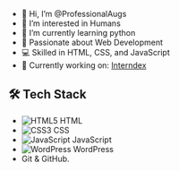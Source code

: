 - 👋 Hi, I’m @ProfessionalAugs
- 👀 I’m interested in Humans
- 🌱 I’m currently learning python
- 🚀 Passionate about Web Development  
- 💻 Skilled in HTML, CSS, and JavaScript  
- 🎯 Currently working on: [Interndex](https://ProfessionalAugs.github.io/interndex/)  

## 🛠️ Tech Stack
- ![HTML5](https://img.shields.io/badge/Code-HTML5-orange) HTML
- ![CSS3](https://img.shields.io/badge/Style-CSS3-blue) CSS
- ![JavaScript](https://img.shields.io/badge/Code-JavaScript-yellow) JavaScript  
- ![WordPress](https://img.shields.io/badge/Platform-WordPress-21759B?logo=wordpress&logoColor=white) WordPress  
- Git & GitHub.




<!---
ProfessionalAugs/ProfessionalAugs is a ✨ special ✨ repository because its `README.md` (this file) appears on your GitHub profile.
You can click the Preview link to take a look at your changes.
--->
